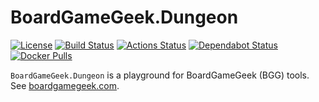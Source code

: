 # BoardGameGeek.Dungeon

[![License](https://img.shields.io/badge/license-MIT-blue.svg)](LICENSE)
[![Build Status](https://dev.azure.com/gitfool/BoardGameGeek.Dungeon/_apis/build/status/Build?branchName=master)](https://dev.azure.com/gitfool/BoardGameGeek.Dungeon/_build)
[![Actions Status](https://github.com/gitfool/BoardGameGeek.Dungeon/workflows/Build/badge.svg)](https://github.com/gitfool/BoardGameGeek.Dungeon/actions)
[![Dependabot Status](https://api.dependabot.com/badges/status?host=github&repo=gitfool/BoardGameGeek.Dungeon)](https://dependabot.com)
[![Docker Pulls](https://img.shields.io/docker/pulls/dockfool/boardgamegeek-dungeon.svg?logo=docker)](https://hub.docker.com/r/dockfool/boardgamegeek-dungeon/tags)

`BoardGameGeek.Dungeon` is a playground for BoardGameGeek (BGG) tools. See [boardgamegeek.com](https://boardgamegeek.com).
